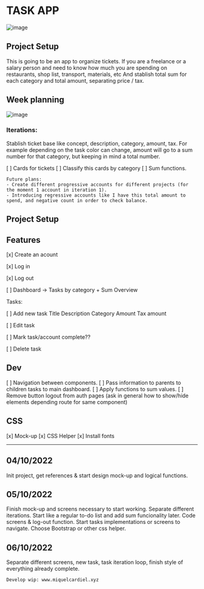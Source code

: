 # TASK APP

![image](https://user-images.githubusercontent.com/78476635/193900501-c040fd1c-0d9c-4a91-bfe5-e8c9d8283f5d.png)

## Project Setup

This is going to be an app to organize tickets. If you are a freelance or a salary person and need to know how much you are spending on restaurants, shop list, transport, materials, etc And stablish total sum for each category and total amount, separating price / tax.

## Week planning

![image](https://user-images.githubusercontent.com/78476635/193904040-e7e2726d-2ac7-401a-8e64-354de1be9b04.png)

### Iterations: 

Stablish ticket base like concept, description, category, amount, tax.
For example depending on the task color can change, amount will go to a sum number for that category, but keeping in mind a total number.


[ ] Cards for tickets
[ ] Classify this cards by category
[ ] Sum functions.

```
Future plans:
- Create different progressive accounts for different projects (for the moment 1 account in iteration 1).
- Introducing regressive accounts like I have this total amount to spend, and negative count in order to check balance.
```

## Project Setup


## Features

[x] Create an acount

[x] Log in

[x] Log out

[ ] Dashboard -> Tasks by category + Sum Overview

Tasks:

  [ ] Add new task
      Title
      Description
      Category
      Amount
      Tax amount

  [ ] Edit task

  [ ] Mark task/account complete??

  [ ] Delete task



## Dev

[ ] Navigation between components.
[ ] Pass information to parents to children tasks to main dashboard.
[ ] Apply functions to sum values.
[ ] Remove button logout from auth pages (ask in general how to show/hide elements depending route for same component)

## CSS

[x] Mock-up
[x] CSS Helper
[x] Install fonts



________________________

## 04/10/2022
Init project, get references & start design mock-up and logical functions.

## 05/10/2022
Finish mock-up and screens necessary to start working. Separate different iterations. Start like a regular to-do list and add sum funcionality later.
Code screens & log-out function.
Start tasks implementations or screens to navigate.
Choose Bootstrap or other css helper.

## 06/10/2022

Separate different screens, new task, task iteration loop, finish style of everything already complete.

```
Develop wip: www.miquelcardiel.xyz
```
